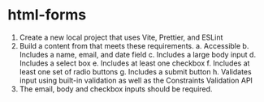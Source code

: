 ﻿# html-forms
1. Create a new local project that uses Vite, Prettier, and ESLint
2. Build a content from that meets these requirements.
a. Accessible
b. Includes a name, email, and date field
c. Includes a large body input
d. Includes a select box
e. Includes at least one checkbox
f. Includes at least one set of radio buttons
g. Includes a submit button
h. Validates input using built-in validation as well as the Constraints Validation API
3. The email, body and checkbox inputs should be required.
